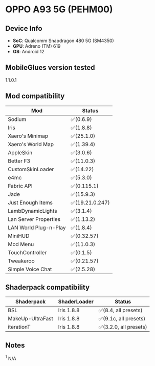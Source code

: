 # OPPO A93 5G (PEHM00)

## Device Info

- **SoC**: Qualcomm Snapdragon 480 5G (SM4350)
- **GPU**: Adreno (TM) 619
- **OS**: Android 12

## MobileGlues version tested

1.1.0.1

## Mod compatibility

|**Mod**|**Status**|
|---|---|
| Sodium | ✅(0.6.9) |
| Iris | ✅(1.8.8) |
| Xaero's Minimap | ✅(25.1.0) |
| Xaero's World Map | ✅(1.39.4) |
| AppleSkin | ✅(3.0.6) |
| Better F3 | ✅(11.0.3) |
| CustomSkinLoader | ✅(14.22) |
| e4mc | ✅(5.3.0) |
| Fabric API | ✅(0.115.1) |
| Jade | ✅(15.9.3) |
| Just Enough Items | ✅(19.21.0.247) |
| LambDynamicLights | ✅(3.1.4) |
| Lan Server Properties | ✅(1.13.2) |
| LAN World Plug-n-Play | ✅(1.8.4) |
| MiniHUD | ✅(0.32.57) |
| Mod Menu | ✅(11.0.3) |
| TouchController | ✅(0.1.5) |
| Tweakeroo | ✅(0.21.57) |
| Simple Voice Chat | ✅(2.5.28) |

## Shaderpack compatibility

|**Shaderpack** | **ShaderLoader** | **Status** 
|---|---|----|
| BSL | Iris 1.8.8 | ✅(8.4, all presets) |
| MakeUp-UltraFast | Iris 1.8.8 | ✅(9.1c, all presets) |
| iterationT | Iris 1.8.8 | ✅(3.2.0, all presets) |

## Notes

<sup>1</sup> N/A